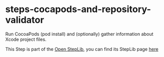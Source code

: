 steps-cocapods-and-repository-validator
=======================================

Run CocoaPods (pod install) and (optionally) gather information about Xcode project files.

This Step is part of the [Open StepLib](http://www.steplib.com/), you can find its StepLib page [here](http://www.steplib.com/step/cocoapods-and-xcode-repository-validator)
